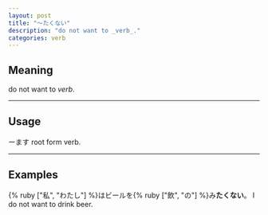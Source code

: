 ```yaml
---
layout: post
title: "〜たくない"
description: "do not want to _verb_."
categories: verb
---
```


## Meaning

do not want to _verb_.

---

## Usage

ーます root form verb.

---

## Examples

{% ruby ["私", "わたし"] %}はビールを{% ruby ["飲", "の"] %}み**たくない**。
I do not want to drink beer.
